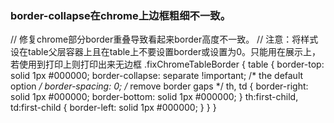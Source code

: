 ### border-collapse在chrome上边框粗细不一致。

// 修复chrome部分border重叠导致看起来border高度不一致。
// 注意：将样式设在table父层容器上且在table上不要设置border或设置为0。只能用在展示上，若使用到打印上则打印出来无边框
.fixChromeTableBorder {
  table {
    border-top: solid 1px #000000;
    border-collapse: separate !important; /* the default option */
    border-spacing: 0; /* remove border gaps */
    th, td {
      border-right: solid 1px #000000;
      border-bottom: solid 1px #000000;
    }
    th:first-child, td:first-child {
      border-left: solid 1px #000000;
    }
  }
}